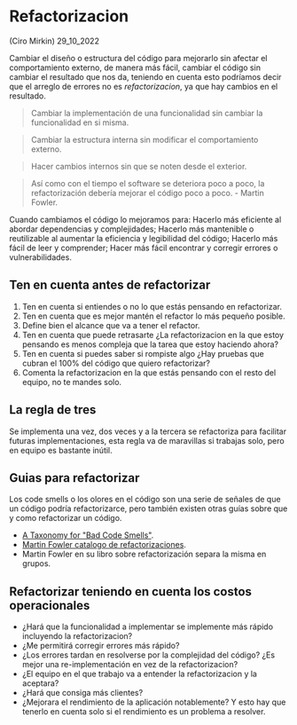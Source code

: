 # Refactorizacion
(Ciro Mirkin) 29_10_2022

Cambiar el diseño o estructura del código para mejorarlo sin afectar el comportamiento externo, de manera más fácil, cambiar el código sin cambiar el resultado que nos da, teniendo en cuenta esto podríamos decir que el arreglo de errores no es *refactorizacion*, ya que hay cambios en el resultado.

> Cambiar la implementación de una funcionalidad sin cambiar la funcionalidad en si misma.

> Cambiar la estructura interna sin modificar el comportamiento externo.

> Hacer cambios internos sin que se noten desde el exterior.

> Así como con el tiempo el software se deteriora poco a poco, la refactorización debería mejorar el código poco a poco. - Martin Fowler.

Cuando cambiamos el código lo mejoramos para: Hacerlo más eficiente al abordar dependencias y complejidades; Hacerlo más mantenible o reutilizable al aumentar la eficiencia y legibilidad del código; Hacerlo más fácil de leer y comprender; Hacer más fácil encontrar y corregir errores o vulnerabilidades.

## Ten en cuenta antes de refactorizar

1. Ten en cuenta si entiendes o no lo que estás pensando en refactorizar.
2. Ten en cuenta que es mejor mantén el refactor lo más pequeño posible.
3. Define bien el alcance que va a tener el refactor.
4. Ten en cuenta que puede retrasarte ¿La refactorizacion en la que estoy pensando es menos compleja que la tarea que estoy haciendo ahora?
5. Ten en cuenta si puedes saber si rompiste algo ¿Hay pruebas que cubran el 100% del código que quiero refactorizar?
6. Comenta la refactorizacion en la que estás pensando con el resto del equipo, no te mandes solo.

## La regla de tres

Se implementa una vez, dos veces y a la tercera se refactoriza para facilitar futuras implementaciones, esta regla va de maravillas si trabajas solo, pero en equipo es bastante inútil.

## Guias para refactorizar

Los code smells o los olores en el código son una serie de señales de que un código podría refactorizarce, pero también existen otras guías sobre que y como refactorizar un código.

* [A Taxonomy for "Bad Code Smells"](https://mmantyla.github.io/BadCodeSmellsTaxonomy).
* [Martin Fowler catalogo de refactorizaciones](https://refactoring.com/catalog/).
* Martin Fowler en su libro sobre refactorización separa la misma en grupos.

## Refactorizar teniendo en cuenta los costos operacionales

* ¿Hará que la funcionalidad a implementar se implemente más rápido incluyendo la refactorizacion?
* ¿Me permitirá corregir errores más rápido?
* ¿Los errores tardan en resolverse por la complejidad del código? ¿Es mejor una re-implementación en vez de la refactorizacion?
* ¿El equipo en el que trabajo va a entender la refactorizacion y la aceptara?
* ¿Hará que consiga más clientes?
* ¿Mejorara el rendimiento de la aplicación notablemente? Y esto hay que tenerlo en cuenta solo si el rendimiento es un problema a resolver.


